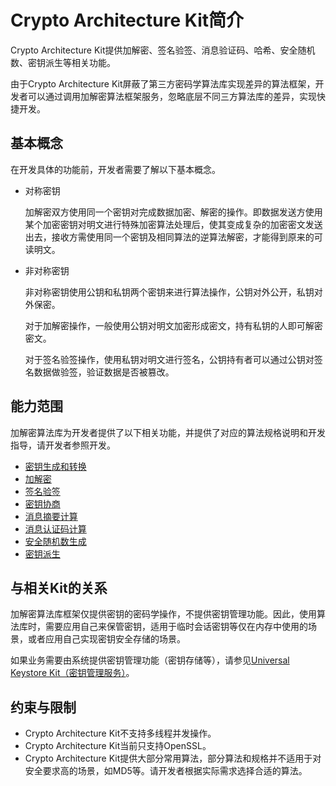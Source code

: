 # Crypto Architecture Kit简介

Crypto Architecture Kit提供加解密、签名验签、消息验证码、哈希、安全随机数、密钥派生等相关功能。

由于Crypto Architecture Kit屏蔽了第三方密码学算法库实现差异的算法框架，开发者可以通过调用加解密算法框架服务，忽略底层不同三方算法库的差异，实现快捷开发。

## 基本概念

在开发具体的功能前，开发者需要了解以下基本概念。

- 对称密钥

  加解密双方使用同一个密钥对完成数据加密、解密的操作。即数据发送方使用某个加密密钥对明文进行特殊加密算法处理后，使其变成复杂的加密密文发送出去，接收方需使用同一个密钥及相同算法的逆算法解密，才能得到原来的可读明文。

- 非对称密钥

  非对称密钥使用公钥和私钥两个密钥来进行算法操作，公钥对外公开，私钥对外保密。

  对于加解密操作，一般使用公钥对明文加密形成密文，持有私钥的人即可解密密文。

  对于签名验签操作，使用私钥对明文进行签名，公钥持有者可以通过公钥对签名数据做验签，验证数据是否被篡改。

## 能力范围

加解密算法库为开发者提供了以下相关功能，并提供了对应的算法规格说明和开发指导，请开发者参照开发。

- [密钥生成和转换](./cj-crypto-key-generation-conversion-overview.md)
- [加解密](./cj-crypto-encryption-decryption-overview.md)
- [签名验签](./cj-crypto-sign-sig-verify-overview.md)
- [密钥协商](./cj-crypto-key-agreement-overview.md)
- [消息摘要计算](./cj-crypto-generate-message-digest-overview.md)
- [消息认证码计算](./cj-crypto-compute-mac.md)
- [安全随机数生成](./cj-crypto-generate-random-number.md)
- [密钥派生](./cj-crypto-key-derivation-overview.md)

## 与相关Kit的关系

加解密算法库框架仅提供密钥的密码学操作，不提供密钥管理功能。因此，使用算法库时，需要应用自己来保管密钥，适用于临时会话密钥等仅在内存中使用的场景，或者应用自己实现密钥安全存储的场景。

如果业务需要由系统提供密钥管理功能（密钥存储等），请参见[Universal Keystore Kit（密钥管理服务）](../UniversalKeystoreKit/cj-huks-overview.md)。

## 约束与限制

- Crypto Architecture Kit不支持多线程并发操作。
- Crypto Architecture Kit当前只支持OpenSSL。
- Crypto Architecture Kit提供大部分常用算法，部分算法和规格并不适用于对安全要求高的场景，如MD5等。请开发者根据实际需求选择合适的算法。
